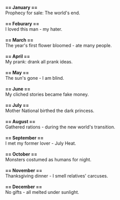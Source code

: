 **== January ==**<br>
Prophecy for sale: The world's end.
<br><br>
**== Feburary ==**<br>
I loved this man - my hater.
<br><br>
**== March ==**<br>
The year's first flower bloomed - ate many people.
<br><br>
**== April ==**<br>
My prank: drank all prank ideas.
<br><br>
**== May ==**<br>
The sun's gone - I am blind.
<br><br>
**== June ==**<br>
My cliched stories became fake money.
<br><br>
**== July ==**<br>
Mother National birthed the dark princess.
<br><br>
**== August ==**<br>
Gathered rations - during the new world's transition.
<br><br>
**== September ==**<br>
I met my former lover - July Heat.
<br><br>
**== October ==**<br>
Monsters costumed as humans for night.
<br><br>
**== November ==**<br>
Thanksgiving dinner - I smell relatives' carcuses.
<br><br>
**== December ==**<br>
No gifts - all melted under sunlight.
<br><br>
